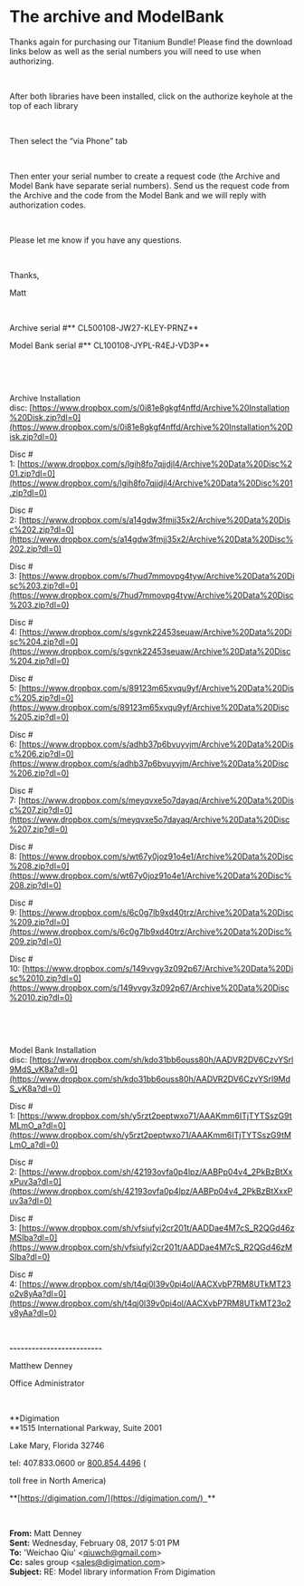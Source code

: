 # The archive and ModelBank

Thanks again for purchasing our Titanium Bundle! Please find the download links below as well as the serial numbers you will need to use when authorizing.

 

After both libraries have been installed, click on the authorize keyhole at the top of each library

 

Then select the “via Phone” tab

 

Then enter your serial number to create a request code (the Archive and Model Bank have separate serial numbers). Send us the request code from the Archive and the code from the Model Bank and we will reply with authorization codes.

 

Please let me know if you have any questions.

 

Thanks,

Matt

 

Archive serial #** CL500108-JW27-KLEY-PRNZ**

Model Bank serial #** CL100108-JYPL-R4EJ-VD3P**

 

 

Archive Installation disc: [https://www.dropbox.com/s/0i81e8gkgf4nffd/Archive%20Installation%20Disk.zip?dl=0](https://www.dropbox.com/s/0i81e8gkgf4nffd/Archive%20Installation%20Disk.zip?dl=0)

Disc # 1: [https://www.dropbox.com/s/lgih8fo7qjjdjl4/Archive%20Data%20Disc%201.zip?dl=0](https://www.dropbox.com/s/lgih8fo7qjjdjl4/Archive%20Data%20Disc%201.zip?dl=0)

Disc # 2: [https://www.dropbox.com/s/a14gdw3fmjj35x2/Archive%20Data%20Disc%202.zip?dl=0](https://www.dropbox.com/s/a14gdw3fmjj35x2/Archive%20Data%20Disc%202.zip?dl=0)

Disc # 3: [https://www.dropbox.com/s/7hud7mmovpg4tyw/Archive%20Data%20Disc%203.zip?dl=0](https://www.dropbox.com/s/7hud7mmovpg4tyw/Archive%20Data%20Disc%203.zip?dl=0)

Disc # 4: [https://www.dropbox.com/s/sgvnk22453seuaw/Archive%20Data%20Disc%204.zip?dl=0](https://www.dropbox.com/s/sgvnk22453seuaw/Archive%20Data%20Disc%204.zip?dl=0)

Disc # 5: [https://www.dropbox.com/s/89123m65xvqu9yf/Archive%20Data%20Disc%205.zip?dl=0](https://www.dropbox.com/s/89123m65xvqu9yf/Archive%20Data%20Disc%205.zip?dl=0)

Disc # 6: [https://www.dropbox.com/s/adhb37p6bvuyvjm/Archive%20Data%20Disc%206.zip?dl=0](https://www.dropbox.com/s/adhb37p6bvuyvjm/Archive%20Data%20Disc%206.zip?dl=0)

Disc # 7: [https://www.dropbox.com/s/meyqvxe5o7dayaq/Archive%20Data%20Disc%207.zip?dl=0](https://www.dropbox.com/s/meyqvxe5o7dayaq/Archive%20Data%20Disc%207.zip?dl=0)

Disc # 8: [https://www.dropbox.com/s/wt67y0joz91o4e1/Archive%20Data%20Disc%208.zip?dl=0](https://www.dropbox.com/s/wt67y0joz91o4e1/Archive%20Data%20Disc%208.zip?dl=0)

Disc # 9: [https://www.dropbox.com/s/6c0g7lb9xd40trz/Archive%20Data%20Disc%209.zip?dl=0](https://www.dropbox.com/s/6c0g7lb9xd40trz/Archive%20Data%20Disc%209.zip?dl=0)

Disc # 10: [https://www.dropbox.com/s/149vvgy3z092p67/Archive%20Data%20Disc%2010.zip?dl=0](https://www.dropbox.com/s/149vvgy3z092p67/Archive%20Data%20Disc%2010.zip?dl=0)

 

 

Model Bank Installation disc: [https://www.dropbox.com/sh/kdo31bb6ouss80h/AADVR2DV6CzvYSrl9MdS_vK8a?dl=0](https://www.dropbox.com/sh/kdo31bb6ouss80h/AADVR2DV6CzvYSrl9MdS_vK8a?dl=0)

Disc # 1: [https://www.dropbox.com/sh/y5rzt2peptwxo71/AAAKmm6ITjTYTSszG9tMLmO_a?dl=0](https://www.dropbox.com/sh/y5rzt2peptwxo71/AAAKmm6ITjTYTSszG9tMLmO_a?dl=0)

Disc # 2: [https://www.dropbox.com/sh/42193ovfa0p4lpz/AABPp04v4_2PkBzBtXxxPuv3a?dl=0](https://www.dropbox.com/sh/42193ovfa0p4lpz/AABPp04v4_2PkBzBtXxxPuv3a?dl=0)

Disc # 3: [https://www.dropbox.com/sh/vfsiufyi2cr201t/AADDae4M7cS_R2QGd46zMSIba?dl=0](https://www.dropbox.com/sh/vfsiufyi2cr201t/AADDae4M7cS_R2QGd46zMSIba?dl=0)

Disc # 4: [https://www.dropbox.com/sh/t4qj0l39v0pi4ol/AACXvbP7RM8UTkMT23o2v8yAa?dl=0](https://www.dropbox.com/sh/t4qj0l39v0pi4ol/AACXvbP7RM8UTkMT23o2v8yAa?dl=0)

 

**-------------------------**

Matthew Denney

Office Administrator

 

**Digimation   
**1515 International Parkway, Suite 2001

Lake Mary, Florida 32746

tel: 407.833.0600 or [800.854.4496](tel:800%20854%204496) (

toll free in North America)

**[https://digimation.com/](https://digimation.com/)  **

 

**From:** Matt Denney   
**Sent:** Wednesday, February 08, 2017 5:01 PM  
**To:** 'Weichao Qiu' &lt;[qiuwch@gmail.com](mailto:qiuwch@gmail.com)&gt;  
**Cc:** sales group &lt;[sales@digimation.com](mailto:sales@digimation.com)&gt;  
**Subject:** RE: Model library information From Digimation